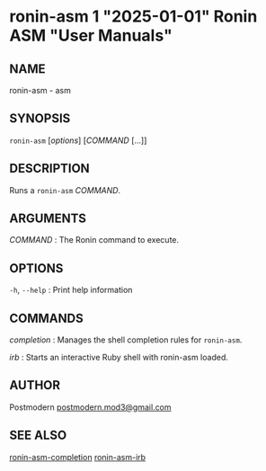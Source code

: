 # ronin-asm 1 "2025-01-01" Ronin ASM "User Manuals"

## NAME

ronin-asm - asm

## SYNOPSIS

`ronin-asm` [*options*] [*COMMAND* [...]]

## DESCRIPTION

Runs a `ronin-asm` *COMMAND*.

## ARGUMENTS

*COMMAND*
: The Ronin command to execute.

## OPTIONS

`-h`, `--help`
: Print help information

## COMMANDS

*completion*
: Manages the shell completion rules for `ronin-asm`.

*irb*
: Starts an interactive Ruby shell with ronin-asm loaded.

## AUTHOR

Postmodern <postmodern.mod3@gmail.com>

## SEE ALSO

[ronin-asm-completion](ronin-asm-completion.1.md) [ronin-asm-irb](ronin-asm-irb.1.md)
